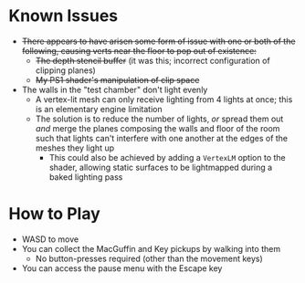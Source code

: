 # Known Issues
- ~~There appears to have arisen some form of issue with one or both of the following, causing verts near the floor to pop out of existence:~~
   - ~~The depth stencil buffer~~ (it was this; incorrect configuration of clipping planes)
   - ~~My PS1 shader's manipulation of clip space~~
- The walls in the "test chamber" don't light evenly
   - A vertex-lit mesh can only receive lighting from 4 lights at once; this is an elementary engine limitation
   - The solution is to reduce the number of lights, _or_ spread them out _and_ merge the planes composing the walls and floor of the room such that lights can't interfere with one another at the edges of the meshes they light up
      - This could also be achieved by adding a `VertexLM` option to the shader, allowing static surfaces to be lightmapped during a baked lighting pass

# How to Play
- WASD to move
- You can collect the MacGuffin and Key pickups by walking into them
   - No button-presses required (other than the movement keys)
- You can access the pause menu with the Escape key
